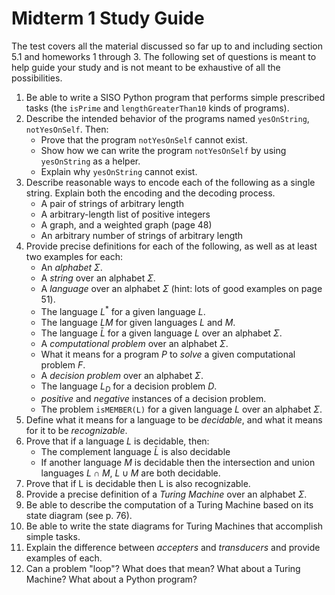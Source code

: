 # Midterm 1 Study Guide

The test covers all the material discussed so far up to and including section 5.1 and homeworks 1 through 3. The following set of questions is meant to help guide your study and is not meant to be exhaustive of all the possibilities.

1. Be able to write a SISO Python program that performs simple prescribed tasks (the `isPrime` and `lengthGreaterThan10` kinds of programs).
2. Describe the intended behavior of the programs named `yesOnString`, `notYesOnSelf`. Then:
    - Prove that the program `notYesOnSelf` cannot exist.
    - Show how we can write the program `notYesOnSelf` by using `yesOnString` as a helper.
    - Explain why `yesOnString` cannot exist.
3. Describe reasonable ways to encode each of the following as a single string. Explain both the encoding and the decoding process.
    - A pair of strings of arbitrary length
    - A arbitrary-length list of positive integers
    - A graph, and a weighted graph (page 48)
    - An arbitrary number of strings of arbitrary length
4. Provide precise definitions for each of the following, as well as at least two examples for each:
    - An *alphabet* $\Sigma$.
    - A *string* over an alphabet $\Sigma$.
    - A *language* over an alphabet $\Sigma$ (hint: lots of good examples on page 51).
    - The language $L^*$ for a given language $L$.
    - The language $LM$ for given languages $L$ and $M$.
    - The language $\bar L$ for a given language $L$ over an alphabet $\Sigma$.
    - A *computational problem* over an alphabet $\Sigma$.
    - What it means for a program $P$ to *solve* a given computational problem $F$.
    - A *decision problem* over an alphabet $\Sigma$.
    - The language $L_D$ for a decision problem $D$.
    - *positive* and *negative* instances of a decision problem.
    - The problem `isMEMBER(L)` for a given language $L$ over an alphabet $\Sigma$.
5. Define what it means for a language to be *decidable*, and what it means for it to be *recognizable*.
6. Prove that if a language $L$ is decidable, then:
    - The complement language $\bar L$ is also decidable
    - If another language $M$ is decidable then the intersection and union languages $L\cap M$, $L\cup M$ are both decidable.
7. Prove that if L is decidable then L is also recognizable.
8. Provide a precise definition of a *Turing Machine* over an alphabet $\Sigma$.
9. Be able to describe the computation of a Turing Machine based on its state diagram (see p. 76).
10. Be able to write the state diagrams for Turing Machines that accomplish simple tasks.
11. Explain the difference between *accepters* and *transducers* and provide examples of each.
12. Can a problem "loop"? What does that mean? What about a Turing Machine? What about a Python program?
